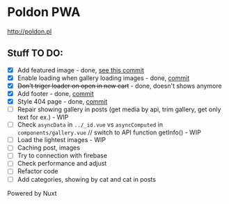 # Poldon PWA

http://poldon.pl

## Stuff TO DO:
- [x] Add featured image - done, [see this commit](https://github.com/kjugi/Poldon-PWA/commit/63d928f395a79e92c39e4008854a566dee520fc9)
- [x] Enable loading when gallery loading images - done, [commit](https://github.com/kjugi/Poldon-PWA/commit/63d928f395a79e92c39e4008854a566dee520fc9)
- [x] ~~Don't triger loader on open in new cart~~ - done, doesn't shows anymore
- [x] Add footer - done, [commit](https://github.com/kjugi/Poldon-PWA/commit/3992b969537513ea96318b2994025a29f997be44)
- [x] Style 404 page - done, [commit](https://github.com/kjugi/Poldon-PWA/commit/3992b969537513ea96318b2994025a29f997be44)
- [ ] Repair showing gallery in posts (get media by api, trim gallery, get only text for ex.) - WIP
- [ ] Check `asyncData` in `../_id.vue` vs `asyncComputed` in `components/gallery.vue` // switch to API function getInfo() - WIP
- [ ] Load the lightest images - WIP
- [ ] Caching post, images
- [ ] Try to connection with firebase
- [ ] Check performance and adjust
- [ ] Refactor code
- [ ] Add categories, showing by cat and cat in posts

Powered by Nuxt
